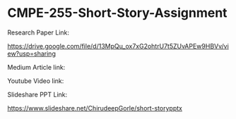 # CMPE-255-Short-Story-Assignment

Research Paper Link:

https://drive.google.com/file/d/13MpQu_ox7xG2ohtrU7t5ZUvAPEw9HBVv/view?usp=sharing

Medium Article link:



Youtube Video link:



Slideshare PPT Link:

https://www.slideshare.net/ChirudeepGorle/short-storypptx

